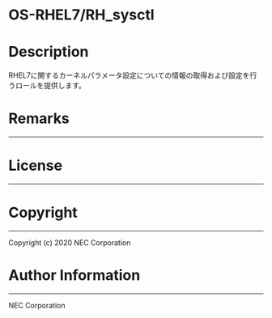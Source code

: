 OS-RHEL7/RH_sysctl
=======================================================
# Description
RHEL7に関するカーネルパラメータ設定についての情報の取得および設定を行うロールを提供します。

# Remarks
-------

# License
-------

# Copyright
---------
Copyright (c) 2020 NEC Corporation

# Author Information
------------------
NEC Corporation
